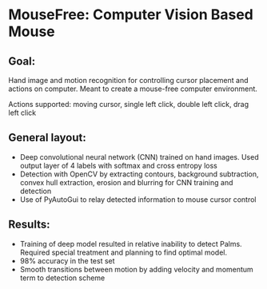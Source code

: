 # MouseFree: Computer Vision Based Mouse

## Goal: 

Hand image and motion recognition for controlling cursor placement and actions on computer. Meant to create a mouse-free computer environment. 

Actions supported: moving cursor, single left click, double left click, drag left click

## General layout:

- Deep convolutional neural network (CNN) trained on hand images. Used output layer of 4 labels with softmax and cross entropy loss
- Detection with OpenCV by extracting contours, background subtraction, convex hull extraction, erosion and blurring for CNN training and detection
- Use of PyAutoGui to relay detected information to mouse cursor control

## Results:

- Training of deep model resulted in relative inability to detect Palms. Required special treatment and planning to find optimal model.
- 98% accuracy in the test set 
- Smooth transitions between motion by adding velocity and momentum term to detection scheme


